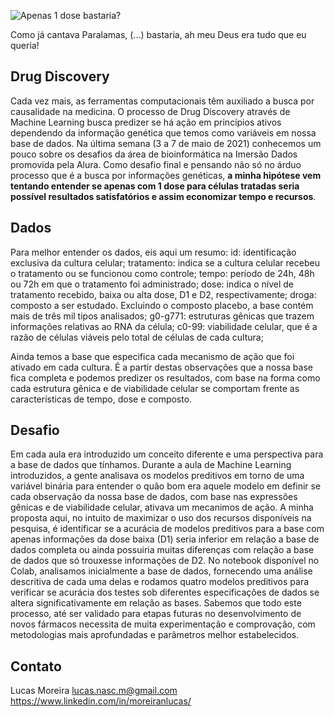 
![Apenas 1 dose bastaria?](https://github.com/lucasnascm/imersao-dados-desafio-final/blob/main/Imagens/dose.png?raw=true)

Como já cantava Paralamas, (...) bastaria, ah meu Deus era tudo que eu queria! 

## **Drug Discovery**

Cada vez mais, as ferramentas computacionais têm auxiliado a busca por causalidade na medicina. O processo de Drug Discovery através de Machine Learning busca predizer se há ação em princípios ativos dependendo da informação genética que temos como variáveis em nossa base de dados. Na última semana (3 a 7 de maio de 2021) conhecemos um pouco sobre os desafios da área de bioinformática na Imersão Dados promovida pela Alura. Como desafio final e pensando não só no árduo processo que é a busca por informações genéticas, **a minha hipótese vem tentando entender se apenas com 1 dose para células tratadas seria possível resultados satisfatórios e assim economizar tempo e recursos**.

## **Dados**
Para melhor entender os dados, eis aqui um resumo:
id: identificação exclusiva da cultura celular;
tratamento: indica se a cultura celular recebeu o tratamento ou se funcionou como controle;
tempo: período de 24h, 48h ou 72h em que o tratamento foi administrado;
dose: indica o nível de tratamento recebido, baixa ou alta dose, D1 e D2, respectivamente;
droga: composto a ser estudado. Excluindo o composto placebo, a base contém mais de três mil tipos analisados;
g0-g771: estruturas gênicas que trazem informações relativas ao RNA da célula;
c0-99: viabilidade celular, que é a razão de células viáveis pelo total de células de cada cultura;

Ainda temos a base que especifica cada mecanismo de ação que foi ativado em cada cultura. É a partir destas observações que a nossa base fica completa e podemos predizer os resultados, com base na forma como cada estrutura gênica e de viabilidade celular se comportam frente as características de tempo, dose e composto.


## **Desafio**
Em cada aula era introduzido um conceito diferente e uma perspectiva para a base de dados que tínhamos. Durante a aula de Machine Learning introduzidos, a gente analisava os modelos preditivos em torno de uma variável binária para entender o quão bom era aquele modelo em definir se cada observação da nossa base de dados, com base nas expressões gênicas e de viabilidade celular, ativava um mecanimos de ação. A minha proposta aqui, no intuito de maximizar o uso dos recursos disponíveis na pesquisa, é identificar se a acurácia de modelos preditivos para a base com apenas informações da dose baixa (D1) seria inferior em relação a base de dados completa ou ainda possuiria muitas diferenças com relação a base de dados que só trouxesse informações de D2. No notebook disponível no Colab, analisamos inicialmente a base de dados, fornecendo uma análise descritiva de cada uma delas e rodamos quatro modelos preditivos para verificar se acurácia dos testes sob diferentes especificações de dados se altera significativamente em relação as bases. 
Sabemos que todo este processo, até ser validado para etapas futuras no desenvolvimento de novos fármacos necessita de muita experimentação e comprovação, com metodologias mais aprofundadas e parâmetros melhor estabelecidos.

## **Contato**
Lucas Moreira
lucas.nasc.m@gmail.com
https://www.linkedin.com/in/moreiranlucas/
